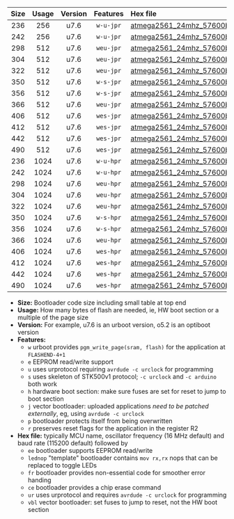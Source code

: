 |Size|Usage|Version|Features|Hex file|
|:-:|:-:|:-:|:-:|:--|
|236|256|u7.6|`w-u-jpr`|[atmega2561_24mhz_57600bps_ur_vbl.hex](https://raw.githubusercontent.com/stefanrueger/urboot/main/bootloaders/atmega2561/fcpu_24mhz/57600_bps/atmega2561_24mhz_57600bps_ur_vbl.hex)|
|242|256|u7.6|`w-u-jpr`|[atmega2561_24mhz_57600bps_lednop_ur_vbl.hex](https://raw.githubusercontent.com/stefanrueger/urboot/main/bootloaders/atmega2561/fcpu_24mhz/57600_bps/atmega2561_24mhz_57600bps_lednop_ur_vbl.hex)|
|298|512|u7.6|`weu-jpr`|[atmega2561_24mhz_57600bps_ee_ur_vbl.hex](https://raw.githubusercontent.com/stefanrueger/urboot/main/bootloaders/atmega2561/fcpu_24mhz/57600_bps/atmega2561_24mhz_57600bps_ee_ur_vbl.hex)|
|304|512|u7.6|`weu-jpr`|[atmega2561_24mhz_57600bps_ee_lednop_ur_vbl.hex](https://raw.githubusercontent.com/stefanrueger/urboot/main/bootloaders/atmega2561/fcpu_24mhz/57600_bps/atmega2561_24mhz_57600bps_ee_lednop_ur_vbl.hex)|
|322|512|u7.6|`weu-jpr`|[atmega2561_24mhz_57600bps_ee_lednop_fr_ur_vbl.hex](https://raw.githubusercontent.com/stefanrueger/urboot/main/bootloaders/atmega2561/fcpu_24mhz/57600_bps/atmega2561_24mhz_57600bps_ee_lednop_fr_ur_vbl.hex)|
|350|512|u7.6|`w-s-jpr`|[atmega2561_24mhz_57600bps_vbl.hex](https://raw.githubusercontent.com/stefanrueger/urboot/main/bootloaders/atmega2561/fcpu_24mhz/57600_bps/atmega2561_24mhz_57600bps_vbl.hex)|
|356|512|u7.6|`w-s-jpr`|[atmega2561_24mhz_57600bps_lednop_vbl.hex](https://raw.githubusercontent.com/stefanrueger/urboot/main/bootloaders/atmega2561/fcpu_24mhz/57600_bps/atmega2561_24mhz_57600bps_lednop_vbl.hex)|
|366|512|u7.6|`weu-jpr`|[atmega2561_24mhz_57600bps_ee_lednop_fr_ce_ur_vbl.hex](https://raw.githubusercontent.com/stefanrueger/urboot/main/bootloaders/atmega2561/fcpu_24mhz/57600_bps/atmega2561_24mhz_57600bps_ee_lednop_fr_ce_ur_vbl.hex)|
|406|512|u7.6|`wes-jpr`|[atmega2561_24mhz_57600bps_ee_vbl.hex](https://raw.githubusercontent.com/stefanrueger/urboot/main/bootloaders/atmega2561/fcpu_24mhz/57600_bps/atmega2561_24mhz_57600bps_ee_vbl.hex)|
|412|512|u7.6|`wes-jpr`|[atmega2561_24mhz_57600bps_ee_lednop_vbl.hex](https://raw.githubusercontent.com/stefanrueger/urboot/main/bootloaders/atmega2561/fcpu_24mhz/57600_bps/atmega2561_24mhz_57600bps_ee_lednop_vbl.hex)|
|442|512|u7.6|`wes-jpr`|[atmega2561_24mhz_57600bps_ee_lednop_fr_vbl.hex](https://raw.githubusercontent.com/stefanrueger/urboot/main/bootloaders/atmega2561/fcpu_24mhz/57600_bps/atmega2561_24mhz_57600bps_ee_lednop_fr_vbl.hex)|
|490|512|u7.6|`wes-jpr`|[atmega2561_24mhz_57600bps_ee_lednop_fr_ce_vbl.hex](https://raw.githubusercontent.com/stefanrueger/urboot/main/bootloaders/atmega2561/fcpu_24mhz/57600_bps/atmega2561_24mhz_57600bps_ee_lednop_fr_ce_vbl.hex)|
|236|1024|u7.6|`w-u-hpr`|[atmega2561_24mhz_57600bps_ur.hex](https://raw.githubusercontent.com/stefanrueger/urboot/main/bootloaders/atmega2561/fcpu_24mhz/57600_bps/atmega2561_24mhz_57600bps_ur.hex)|
|242|1024|u7.6|`w-u-hpr`|[atmega2561_24mhz_57600bps_lednop_ur.hex](https://raw.githubusercontent.com/stefanrueger/urboot/main/bootloaders/atmega2561/fcpu_24mhz/57600_bps/atmega2561_24mhz_57600bps_lednop_ur.hex)|
|298|1024|u7.6|`weu-hpr`|[atmega2561_24mhz_57600bps_ee_ur.hex](https://raw.githubusercontent.com/stefanrueger/urboot/main/bootloaders/atmega2561/fcpu_24mhz/57600_bps/atmega2561_24mhz_57600bps_ee_ur.hex)|
|304|1024|u7.6|`weu-hpr`|[atmega2561_24mhz_57600bps_ee_lednop_ur.hex](https://raw.githubusercontent.com/stefanrueger/urboot/main/bootloaders/atmega2561/fcpu_24mhz/57600_bps/atmega2561_24mhz_57600bps_ee_lednop_ur.hex)|
|322|1024|u7.6|`weu-hpr`|[atmega2561_24mhz_57600bps_ee_lednop_fr_ur.hex](https://raw.githubusercontent.com/stefanrueger/urboot/main/bootloaders/atmega2561/fcpu_24mhz/57600_bps/atmega2561_24mhz_57600bps_ee_lednop_fr_ur.hex)|
|350|1024|u7.6|`w-s-hpr`|[atmega2561_24mhz_57600bps.hex](https://raw.githubusercontent.com/stefanrueger/urboot/main/bootloaders/atmega2561/fcpu_24mhz/57600_bps/atmega2561_24mhz_57600bps.hex)|
|356|1024|u7.6|`w-s-hpr`|[atmega2561_24mhz_57600bps_lednop.hex](https://raw.githubusercontent.com/stefanrueger/urboot/main/bootloaders/atmega2561/fcpu_24mhz/57600_bps/atmega2561_24mhz_57600bps_lednop.hex)|
|366|1024|u7.6|`weu-hpr`|[atmega2561_24mhz_57600bps_ee_lednop_fr_ce_ur.hex](https://raw.githubusercontent.com/stefanrueger/urboot/main/bootloaders/atmega2561/fcpu_24mhz/57600_bps/atmega2561_24mhz_57600bps_ee_lednop_fr_ce_ur.hex)|
|406|1024|u7.6|`wes-hpr`|[atmega2561_24mhz_57600bps_ee.hex](https://raw.githubusercontent.com/stefanrueger/urboot/main/bootloaders/atmega2561/fcpu_24mhz/57600_bps/atmega2561_24mhz_57600bps_ee.hex)|
|412|1024|u7.6|`wes-hpr`|[atmega2561_24mhz_57600bps_ee_lednop.hex](https://raw.githubusercontent.com/stefanrueger/urboot/main/bootloaders/atmega2561/fcpu_24mhz/57600_bps/atmega2561_24mhz_57600bps_ee_lednop.hex)|
|442|1024|u7.6|`wes-hpr`|[atmega2561_24mhz_57600bps_ee_lednop_fr.hex](https://raw.githubusercontent.com/stefanrueger/urboot/main/bootloaders/atmega2561/fcpu_24mhz/57600_bps/atmega2561_24mhz_57600bps_ee_lednop_fr.hex)|
|490|1024|u7.6|`wes-hpr`|[atmega2561_24mhz_57600bps_ee_lednop_fr_ce.hex](https://raw.githubusercontent.com/stefanrueger/urboot/main/bootloaders/atmega2561/fcpu_24mhz/57600_bps/atmega2561_24mhz_57600bps_ee_lednop_fr_ce.hex)|

- **Size:** Bootloader code size including small table at top end
- **Usage:** How many bytes of flash are needed, ie, HW boot section or a multiple of the page size
- **Version:** For example, u7.6 is an urboot version, o5.2 is an optiboot version
- **Features:**
  + `w` urboot provides `pgm_write_page(sram, flash)` for the application at `FLASHEND-4+1`
  + `e` EEPROM read/write support
  + `u` uses urprotocol requiring `avrdude -c urclock` for programming
  + `s` uses skeleton of STK500v1 protocol; `-c urclock` and `-c arduino` both work
  + `h` hardware boot section: make sure fuses are set for reset to jump to boot section
  + `j` vector bootloader: uploaded applications *need to be patched externally*, eg, using `avrdude -c urclock`
  + `p` bootloader protects itself from being overwritten
  + `r` preserves reset flags for the application in the register R2
- **Hex file:** typically MCU name, oscillator frequency (16 MHz default) and baud rate (115200 default) followed by
  + `ee` bootloader supports EEPROM read/write
  + `lednop` "template" bootloader contains `mov rx,rx` nops that can be replaced to toggle LEDs
  + `fr` bootloader provides non-essential code for smoother error handing
  + `ce` bootloader provides a chip erase command
  + `ur` uses urprotocol and requires `avrdude -c urclock` for programming
  + `vbl` vector bootloader: set fuses to jump to reset, not the HW boot section
